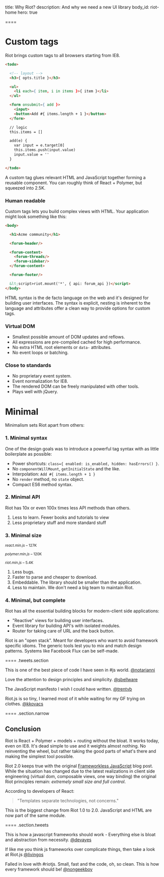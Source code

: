 
title: Why Riot?
description: And why we need a new UI library
body_id: riot-home
hero: true

====

# Custom tags

Riot brings custom tags to all browsers starting from IE8.

``` html
<todo>

  <!-- layout -->
  <h3>{ opts.title }</h3>

  <ul>
    <li each={ item, i in items }>{ item }</li>
  </ul>

  <form onsubmit={ add }>
    <input>
    <button>Add #{ items.length + 1 }</button>
  </form>

  // logic
  this.items = []

  add(e) {
    var input = e.target[0]
    this.items.push(input.value)
    input.value = ''
  }

</todo>
```
A custom tag glues relevant HTML and JavaScript together forming a reusable component. You can roughly think of React + Polymer, but squeezed into 2.5K.


### Human readable

Custom tags lets you build complex views with HTML. Your application might look something like this:

``` html
<body>

  <h1>Acme community</h1>

  <forum-header/>

  <forum-content>
    <forum-threads/>
    <forum-sidebar/>
  </forum-content>

  <forum-footer/>

  &lt;script>riot.mount('*', { api: forum_api })</script>
</body>
```

HTML syntax is the de facto language on the web and it's designed for building user interfaces. The syntax is explicit, nesting is inherent to the language and attributes offer a clean way to provide options for custom tags.


### Virtual DOM
- Smallest possible amount of DOM updates and reflows.
- All expressions are pre-compiled cached for high performance.
- No extra HTML root elements or `data-` attributes.
- No event loops or batching.


### Close to standards
- No proprietary event system.
- Event normalization for IE8.
- The rendered DOM can be freely manipulated with other tools.
- Plays well with jQuery.


# Minimal

Minimalism sets Riot apart from others:


### 1. Minimal syntax

One of the design goals was to introduce a powerful tag syntax with as little boilerplate as possible:

- Power shortcuts: `class={ enabled: is_enabled, hidden: hasErrors() }`.
- No `componentWillMount`, `getInitialState` and the like.
- Interpolation: `Add #{ items.length + 1 }`
- No `render` method, no `state` object.
- Compact ES6 method syntax.


### 2. Minimal API

Riot has 10x or even 100x times less API methods than others.

1. Less to learn. Fewer books and tutorials to view
2. Less proprietary stuff and more standard stuff


### 3. Minimal size

<small><em>react.min.js</em> – 127K</small>
<span class="bar red"></span>

<small><em>polymer.min.js</em> – 120K</small>
<span class="bar red" style="width: 94%"></span>

<small><em>riot.min.js</em> – 5.4K</small>
<span class="bar blue" style="width: 4.3%"></span>


1. Less bugs.
4. Faster to parse and cheaper to download.
3. Embeddable. The library should be smaller than the application.
4. Less to maintain. We don't need a big team to maintain Riot.

### 4. Minimal, but complete

Riot has all the essential building blocks for modern-client side applications:

- "Reactive" views for building user interfaces.
- Event library for building API's with isolated modules.
- Router for taking care of URL and the back button.

Riot is an "open stack". Meant for developers who want to avoid framework specific idioms. The generic tools lest you to mix and match design patterns. Systems like Facebook Flux can be self-made.



==== .tweets.section

This is one of the best piece of code I have seen in #js world. [@notarianni](https://twitter.com/notarianni/status/421388764334669825)

Love the attention to design principles and simplicity. [@sbellware](https://twitter.com/sbellware/status/420025919428755456)

The JavaScript manifesto I wish I could have written. [@trentvb](https://twitter.com/trentvb/status/422904021696122880)

Riot.js is so tiny, I learned most of it while waiting for my GF trying on clothes. [@kkovacs](https://twitter.com/kkovacs/status/422063156945764352)


==== .section.narrow

## Conclusion

Riot is React + Polymer + models + routing without the bloat. It works today, even on IE8. It's dead simple to use and it weights almost nothing. No reinventing the wheel, but rather taking the good parts of what's there and making the simplest tool possible.

Riot 2.0 keeps true with the original [Frameworkless JavaScript](/blog/technology/frameworkless-javascript.html) blog post. While the situation has changed due to the latest realizations in client side engineering (virtual dom, composable views, one way binding) the original Riot principles remain: *extremely small size and full control*.

According to developers of React:

> "Templates separate technologies, not concerns."

This is the biggest change from Riot 1.0 to 2.0. JavaScript and HTML are now part of the same module.


==== .section.tweets


This is how a javascript frameworks should work - Everything else is bloat and abstraction from necessity. [@devayes](https://twitter.com/devayes/status/396311780407783426)

If like me you think js frameworks over complicate things, then take a look at Riot.js [@livingos](https://twitter.com/livingos/status/425557004896460800)

Falled in love with #riotjs. Small, fast and the code, oh, so clean. This is how every framework should be! [@nongeekboy](https://twitter.com/nongeekboy/status/436086922419515392)

